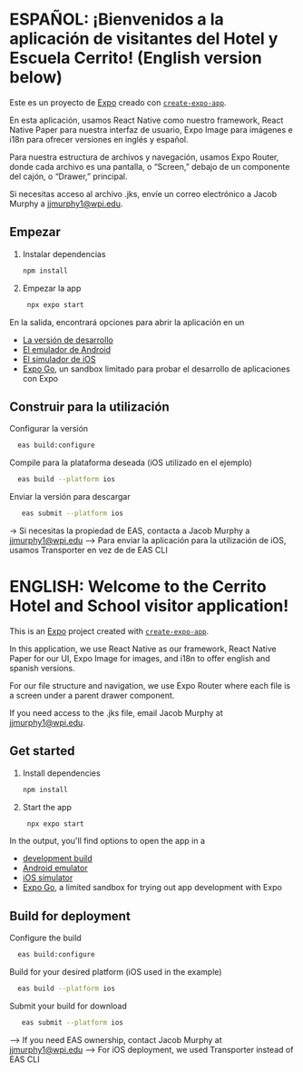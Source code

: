 
# ESPAÑOL: ¡Bienvenidos a la aplicación de visitantes del Hotel y Escuela Cerrito! (English version below)

Este es un proyecto de [Expo](https://expo.dev) creado con
[`create-expo-app`](https://www.npmjs.com/package/create-expo-app).

En esta aplicación, usamos React Native como nuestro framework, React Native Paper para nuestra interfaz de usuario, Expo Image para imágenes e i18n para ofrecer versiones en inglés y español.

Para nuestra estructura de archivos y navegación, usamos Expo Router, donde cada archivo es una pantalla, o “Screen,” debajo de un componente del cajón, o “Drawer,” principal.

Si necesitas acceso al archivo .jks, envíe un correo electrónico a Jacob Murphy a jjmurphy1@wpi.edu.

## Empezar

1. Instalar dependencias

   ```bash
   npm install
   ```

2. Empezar la app

   ```bash
    npx expo start
   ```

En la salida, encontrará opciones para abrir la aplicación en un

- [La versión de desarrollo](https://docs.expo.dev/develop/development-builds/introduction/)
- [El emulador de Android](https://docs.expo.dev/workflow/android-studio-emulator/)
- [El simulador de iOS](https://docs.expo.dev/workflow/ios-simulator/)
- [Expo Go](https://expo.dev/go), un sandbox limitado para probar el desarrollo de aplicaciones con Expo

## Construir para la utilización

Configurar la versión
 ```bash
   eas build:configure
   ```
Compile para la plataforma deseada (iOS utilizado en el ejemplo)
 ```bash
   eas build --platform ios
   ```
Enviar la versión para descargar
```bash
   eas submit --platform ios
   ```

→ Si necesitas la propiedad de EAS, contacta a Jacob Murphy a jjmurphy1@wpi.edu 
--> Para enviar la aplicación para la utilización de iOS, usamos Transporter en vez de de EAS CLI


# ENGLISH: Welcome to the Cerrito Hotel and School visitor application!

This is an [Expo](https://expo.dev) project created with [`create-expo-app`](https://www.npmjs.com/package/create-expo-app).

In this application, we use React Native as our framework, React Native Paper for our UI, Expo Image for images, and i18n to offer english and spanish versions.

For our file structure and navigation, we use Expo Router where each file is a screen under a parent drawer component.

If you need access to the .jks file, email Jacob Murphy at jjmurphy1@wpi.edu.

## Get started

1. Install dependencies

   ```bash
   npm install
   ```

2. Start the app

   ```bash
    npx expo start
   ```

In the output, you'll find options to open the app in a

- [development build](https://docs.expo.dev/develop/development-builds/introduction/)
- [Android emulator](https://docs.expo.dev/workflow/android-studio-emulator/)
- [iOS simulator](https://docs.expo.dev/workflow/ios-simulator/)
- [Expo Go](https://expo.dev/go), a limited sandbox for trying out app development with Expo

## Build for deployment

Configure the build
 ```bash
   eas build:configure
   ```
Build for your desired platform (iOS used in the example)
 ```bash
   eas build --platform ios
   ```
Submit your build for download
```bash
   eas submit --platform ios
   ```

--> If you need EAS ownership, contact Jacob Murphy at jjmurphy1@wpi.edu 
--> For iOS deployment, we used Transporter instead of EAS CLI
